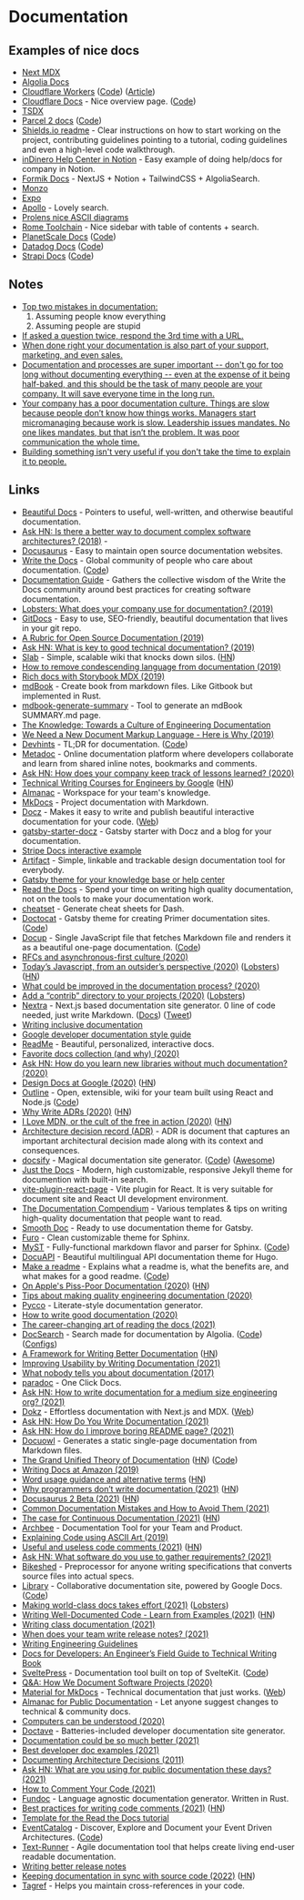 # Documentation

## Examples of nice docs

- [Next MDX](https://www.next-mdx.org/)
- [Algolia Docs](https://www.algolia.com/doc/)
- [Cloudflare Workers](https://developers.cloudflare.com/workers/) ([Code](https://github.com/cloudflare/workers-docs-engine)) ([Article](https://blog.cloudflare.com/new-and-improved-workers-docs/))
- [Cloudflare Docs](https://developers.cloudflare.com/docs/) - Nice overview page. ([Code](https://github.com/cloudflare/cloudflare-docs))
- [TSDX](https://tsdx.io)
- [Parcel 2 docs](https://v2.parceljs.org/) ([Code](https://github.com/parcel-bundler/website))
- [Shields.io readme](https://github.com/badges/shields) - Clear instructions on how to start working on the project, contributing guidelines pointing to a tutorial, coding guidelines and even a high-level code walkthrough.
- [inDinero Help Center in Notion](https://support.indinero.com/inDinero-Help-Center-465343520bbe4af19f3b0144b70a1192) - Easy example of doing help/docs for company in Notion.
- [Formik Docs](https://formik.org/blog/new-docs) - NextJS + Notion + TailwindCSS + AlgoliaSearch.
- [Monzo](https://docs.monzo.com/#introduction)
- [Expo](https://docs.expo.io/)
- [Apollo](https://www.apollographql.com/docs/) - Lovely search.
- [Prolens nice ASCII diagrams](https://twitter.com/kowainik/status/1316297938667220992)
- [Rome Toolchain](https://rome.tools/) - Nice sidebar with table of contents + search.
- [PlanetScale Docs](https://docs.planetscale.com/) ([Code](https://github.com/planetscale/docs))
- [Datadog Docs](https://docs.datadoghq.com/) ([Code](https://github.com/DataDog/documentation))
- [Strapi Docs](https://strapi.io/documentation/developer-docs/latest/getting-started/introduction.html) ([Code](https://github.com/strapi/documentation))

## Notes

- [Top two mistakes in documentation:](https://twitter.com/dan_abramov/status/1083472984252260352)
  1. Assuming people know everything
  2. Assuming people are stupid
- [If asked a question twice, respond the 3rd time with a URL.](https://ben.balter.com/2020/08/14/tools-of-the-trade/)
- [When done right your documentation is also part of your support, marketing, and even sales.](https://twitter.com/ianstormtaylor/status/1376601005597544448)
- [Documentation and processes are super important -- don't go for too long without documenting everything -- even at the expense of it being half-baked, and this should be the task of many people are your company. It will save everyone time in the long run.](https://twitter.com/dunkhippo33/status/1453604800180809741)
- [Your company has a poor documentation culture. Things are slow because people don’t know how things works. Managers start micromanaging because work is slow. Leadership issues mandates. No one likes mandates, but that isn’t the problem. It was poor communication the whole time.](https://twitter.com/bryanl/status/1458160056680189958)
- [Building something isn't very useful if you don't take the time to explain it to people.](https://twitter.com/armaniferrante/status/1473699131243773967)

## Links

- [Beautiful Docs](https://github.com/PharkMillups/beautiful-docs) - Pointers to useful, well-written, and otherwise beautiful documentation.
- [Ask HN: Is there a better way to document complex software architectures? (2018)](https://news.ycombinator.com/item?id=18508284) -
- [Docusaurus](https://github.com/facebook/docusaurus) - Easy to maintain open source documentation websites.
- [Write the Docs](https://www.writethedocs.org/) - Global community of people who care about documentation. ([Code](https://github.com/writethedocs/www))
- [Documentation Guide](https://www.writethedocs.org/guide/index.html) - Gathers the collective wisdom of the Write the Docs community around best practices for creating software documentation.
- [Lobsters: What does your company use for documentation? (2019)](https://lobste.rs/s/6jc9qj/what_does_your_company_use_for)
- [GitDocs](https://github.com/timberio/gitdocs) - Easy to use, SEO-friendly, beautiful documentation that lives in your git repo.
- [A Rubric for Open Source Documentation (2019)](https://naildrivin5.com/blog/2019/08/23/a-rubric-for-open-source-documentation.html)
- [Ask HN: What is key to good technical documentation? (2019)](https://news.ycombinator.com/item?id=20909783)
- [Slab](https://slab.com/) - Simple, scalable wiki that knocks down silos. ([HN](https://news.ycombinator.com/item?id=24824063))
- [How to remove condescending language from documentation (2019)](https://dev.to/meeshkan/how-to-remove-condescending-language-from-documentation-4a5p)
- [Rich docs with Storybook MDX (2019)](https://medium.com/storybookjs/rich-docs-with-storybook-mdx-61bc145ae7bc)
- [mdBook](https://github.com/rust-lang/mdBook) - Create book from markdown files. Like Gitbook but implemented in Rust.
- [mdbook-generate-summary](https://github.com/younata/mdbook-generate-summary) - Tool to generate an mdBook SUMMARY.md page.
- [The Knowledge: Towards a Culture of Engineering Documentation](https://www.usenix.org/node/197471)
- [We Need a New Document Markup Language - Here is Why (2019)](https://dev.to/practicalprogramming/we-need-a-new-document-markup-language---here-is-why-5d4c)
- [Devhints](https://devhints.io/) - TL;DR for documentation. ([Code](https://github.com/rstacruz/cheatsheets))
- [Metadoc](https://beta.metadoc.io/) - Online documentation platform where developers collaborate and learn from shared inline notes, bookmarks and comments.
- [Ask HN: How does your company keep track of lessons learned? (2020)](https://news.ycombinator.com/item?id=22297780)
- [Technical Writing Courses for Engineers by Google](https://developers.google.com/tech-writing) ([HN](https://news.ycombinator.com/item?id=22652241))
- [Almanac](https://almanac.io/) - Workspace for your team's knowledge.
- [MkDocs](https://github.com/mkdocs/mkdocs) - Project documentation with Markdown.
- [Docz](https://github.com/doczjs/docz) - Makes it easy to write and publish beautiful interactive documentation for your code. ([Web](https://www.docz.site/))
- [gatsby-starter-docz](https://github.com/doczjs/gatsby-starter-docz) - Gatsby starter with Docz and a blog for your documentation.
- [Stripe Docs interactive example](https://stripe.com/docs/payments/integration-builder)
- [Artifact](https://github.com/vitiral/artifact) - Simple, linkable and trackable design documentation tool for everybody.
- [Gatsby theme for your knowledge base or help center](https://github.com/mlent/gatsby-theme-help-center)
- [Read the Docs](https://readthedocs.com/) - Spend your time on writing high quality documentation, not on the tools to make your documentation work.
- [cheatset](https://github.com/Kapeli/cheatset) - Generate cheat sheets for Dash.
- [Doctocat](https://primer.style/doctocat/) - Gatsby theme for creating Primer documentation sites. ([Code](https://github.com/primer/doctocat))
- [Docup](https://docup.now.sh/) - Single JavaScript file that fetches Markdown file and renders it as a beautiful one-page documentation. ([Code](https://github.com/egoist/docup))
- [RFCs and asynchronous-first culture (2020)](https://notes.eatonphil.com/rfcs-and-asynchronous-first-culture.html)
- [Today’s Javascript, from an outsider’s perspective (2020)](http://lea.verou.me/2020/05/todays-javascript-from-an-outsiders-perspective/) ([Lobsters](https://lobste.rs/s/1qmlfh/today_s_javascript_from_outsider_s)) ([HN](https://news.ycombinator.com/item?id=23306382))
- [What could be improved in the documentation process? (2020)](https://lobste.rs/s/2f463g/what_could_be_improved_documentation)
- [Add a “contrib” directory to your projects (2020)](https://drewdevault.com/2020/06/06/Add-a-contrib-directory.html) ([Lobsters](https://lobste.rs/s/mqoacf/add_contrib_directory_your_projects))
- [Nextra](https://github.com/shuding/nextra) - Next.js based documentation site generator. 0 line of code needed, just write Markdown. ([Docs](https://nextra.vercel.app/)) ([Tweet](https://twitter.com/jaredpalmer/status/1408137147715031045))
- [Writing inclusive documentation](https://developers.google.com/style/inclusive-documentation)
- [Google developer documentation style guide](https://developers.google.com/style)
- [ReadMe](https://readme.com/) - Beautiful, personalized, interactive docs.
- [Favorite docs collection (and why) (2020)](https://twitter.com/dan_abramov/status/1280949739534630919)
- [Ask HN: How do you learn new libraries without much documentation? (2020)](https://news.ycombinator.com/item?id=23800590)
- [Design Docs at Google (2020)](https://www.industrialempathy.com/posts/design-docs-at-google/) ([HN](https://news.ycombinator.com/item?id=23915521))
- [Outline](https://www.getoutline.com/) - Open, extensible, wiki for your team built using React and Node.js ([Code](https://github.com/outline/outline))
- [Why Write ADRs (2020)](https://github.blog/2020-08-13-why-write-adrs/) ([HN](https://news.ycombinator.com/item?id=24146594))
- [I Love MDN, or the cult of the free in action (2020)](https://www.quirksmode.org/blog/archives/2020/08/i_love_mdn_or_t.html) ([HN](https://news.ycombinator.com/item?id=24159244))
- [Architecture decision record (ADR)](https://github.com/joelparkerhenderson/architecture_decision_record) - ADR is document that captures an important architectural decision made along with its context and consequences.
- [docsify](https://docsify.js.org/#/) - Magical documentation site generator. ([Code](https://github.com/docsifyjs/docsify/)) ([Awesome](https://github.com/docsifyjs/awesome-docsify))
- [Just the Docs](https://github.com/pmarsceill/just-the-docs) - Modern, high customizable, responsive Jekyll theme for documention with built-in search.
- [vite-plugin-react-page](https://github.com/vitejs/vite-plugin-react-pages) - Vite plugin for React. It is very suitable for document site and React UI development environment.
- [The Documentation Compendium](https://github.com/kylelobo/The-Documentation-Compendium) - Various templates & tips on writing high-quality documentation that people want to read.
- [Smooth Doc](https://github.com/gregberge/smooth-doc) - Ready to use documentation theme for Gatsby.
- [Furo](https://github.com/pradyunsg/furo) - Clean customizable theme for Sphinx.
- [MyST](https://myst-parser.readthedocs.io/en/latest/) - Fully-functional markdown flavor and parser for Sphinx. ([Code](https://github.com/executablebooks/MyST-Parser))
- [DocuAPI](https://github.com/bep/docuapi) - Beautiful multilingual API documentation theme for Hugo.
- [Make a readme](https://www.makeareadme.com/) - Explains what a readme is, what the benefits are, and what makes for a good readme. ([Code](https://github.com/dguo/make-a-readme))
- [On Apple's Piss-Poor Documentation (2020)](https://www.caseyliss.com/2020/11/10/on-apples-pisspoor-documentation) ([HN](https://news.ycombinator.com/item?id=25046691))
- [Tips about making quality engineering documentation (2020)](https://twitter.com/levwalkin/status/1327440814604124160)
- [Pycco](https://github.com/pycco-docs/pycco) - Literate-style documentation generator.
- [How to write good documentation (2020)](https://victoria.dev/blog/how-to-write-good-documentation/)
- [The career-changing art of reading the docs (2021)](https://acloudguru.com/blog/engineering/the-career-changing-art-of-reading-the-docs)
- [DocSearch](https://docsearch.algolia.com/) - Search made for documentation by Algolia. ([Code](https://github.com/algolia/docsearch)) ([Configs](https://github.com/algolia/docsearch-configs))
- [A Framework for Writing Better Documentation](https://documentation.divio.com/) ([HN](https://news.ycombinator.com/item?id=26002656))
- [Improving Usability by Writing Documentation (2021)](https://wbond.net/thoughts/improving_usability_by_writing_documentation)
- [What nobody tells you about documentation (2017)](https://www.youtube.com/watch?v=t4vKPhjcMZg)
- [paradoc](https://github.com/jordwalke/paradoc) - One Click Docs.
- [Ask HN: How to write documentation for a medium size engineering org? (2021)](https://news.ycombinator.com/item?id=26334164)
- [Dokz](https://github.com/remorses/dokz) - Effortless documentation with Next.js and MDX. ([Web](https://dokz.site/))
- [Ask HN: How Do You Write Documentation (2021)](https://news.ycombinator.com/item?id=26446692)
- [Ask HN: How do I improve boring README page? (2021)](https://news.ycombinator.com/item?id=26537805)
- [Docuowl](https://github.com/docuowl/docuowl) - Generates a static single-page documentation from Markdown files.
- [The Grand Unified Theory of Documentation](https://diataxis.fr/) ([HN](https://news.ycombinator.com/item?id=26824743)) ([Code](https://github.com/evildmp/diataxis-documentation-framework))
- [Writing Docs at Amazon (2019)](https://blog.usejournal.com/writing-docs-at-amazon-e025808616bd)
- [Word usage guidance and alternative terms](https://developers.google.com/style/word-list) ([HN](https://news.ycombinator.com/item?id=26860227))
- [Why programmers don’t write documentation (2021)](https://kislayverma.com/programming/why-programmers-dont-write-documentation/) ([HN](https://news.ycombinator.com/item?id=27007105))
- [Docusaurus 2 Beta (2021)](https://docusaurus.io/blog/2021/05/12/announcing-docusaurus-two-beta) ([HN](https://news.ycombinator.com/item?id=27132485))
- [Common Documentation Mistakes and How to Avoid Them (2021)](https://glebbahmutov.com/blog/common-documentation-mistakes-and-how-to-avoid-them/)
- [The case for Continuous Documentation (2021)](https://www.virtuallifestyle.nl/2021/04/the-case-for-continuous-documentation/) ([HN](https://news.ycombinator.com/item?id=27411574))
- [Archbee](https://www.archbee.io/) - Documentation Tool for your Team and Product.
- [Explaining Code using ASCII Art (2019)](https://blog.regehr.org/archives/1653)
- [Useful and useless code comments (2021)](https://blog.jim-nielsen.com/2021/useful-and-usless-code-comments/) ([HN](https://news.ycombinator.com/item?id=27542319))
- [Ask HN: What software do you use to gather requirements? (2021)](https://news.ycombinator.com/item?id=27615562)
- [Bikeshed](https://github.com/tabatkins/bikeshed) - Preprocessor for anyone writing specifications that converts source files into actual specs.
- [Library](https://nyt-library-demo.herokuapp.com/) - Collaborative documentation site, powered by Google Docs. ([Code](https://github.com/nytimes/library))
- [Making world-class docs takes effort (2021)](https://daniel.haxx.se/blog/2021/09/04/making-world-class-docs-takes-effort/) ([Lobsters](https://lobste.rs/s/wt6orw/making_world_class_docs_takes_effort))
- [Writing Well-Documented Code - Learn from Examples (2021)](https://codecatalog.org/2021/09/04/well-documented-code.html) ([HN](https://news.ycombinator.com/item?id=28416269))
- [Writing class documentation (2021)](https://rant.gulbrandsen.priv.no/udoc/writing-class-documetation)
- [When does your team write release notes? (2021)](https://twitter.com/housecor/status/1442457214627631104)
- [Writing Engineering Guidelines](https://dgryski.medium.com/writing-engineering-guidelines-24fdda53a3f0)
- [Docs for Developers: An Engineer’s Field Guide to Technical Writing Book](https://docsfordevelopers.com/)
- [SveltePress](https://sveltepress.geopjr.dev/) - Documentation tool built on top of SvelteKit. ([Code](https://github.com/GeopJr/SveltePress))
- [Q&A: How We Document Software Projects (2020)](https://embeddedartistry.com/blog/2020/06/08/qa-how-we-document-software-projects/)
- [Material for MkDocs](https://github.com/squidfunk/mkdocs-material) - Technical documentation that just works. ([Web](https://squidfunk.github.io/mkdocs-material/))
- [Almanac for Public Documentation](https://get.almanac.io/for/public-documentation) - Let anyone suggest changes to technical & community docs.
- [Computers can be understood (2020)](https://blog.nelhage.com/post/computers-can-be-understood/)
- [Doctave](https://github.com/Doctave/doctave) - Batteries-included developer documentation site generator.
- [Documentation could be so much better (2021)](https://buttondown.email/hillelwayne/archive/documentation-could-be-so-much-better/)
- [Best developer doc examples (2021)](https://twitter.com/alexellisuk/status/1458776636040560648)
- [Documenting Architecture Decisions (2011)](https://cognitect.com/blog/2011/11/15/documenting-architecture-decisions)
- [Ask HN: What are you using for public documentation these days? (2021)](https://news.ycombinator.com/item?id=29264374)
- [How to Comment Your Code (2021)](https://matt-rickard.com/how-to-comment-your-code/)
- [Fundoc](https://github.com/CSSSR/fundoc) - Language agnostic documentation generator. Written in Rust.
- [Best practices for writing code comments (2021)](https://stackoverflow.blog/2021/12/23/best-practices-for-writing-code-comments/) ([HN](https://news.ycombinator.com/item?id=29671450))
- [Template for the Read the Docs tutorial](https://github.com/readthedocs/tutorial-template)
- [EventCatalog](https://eventcatalog.dev/) - Discover, Explore and Document your Event Driven Architectures. ([Code](https://github.com/boyney123/eventcatalog))
- [Text-Runner](https://github.com/kevgo/text-runner) - Agile documentation tool that helps create living end-user readable documentation.
- [Writing better release notes](https://simonwillison.net/2022/Jan/31/release-notes/)
- [Keeping documentation in sync with source code (2022)](https://cerbos.dev/blog/keeping-documentation-in-sync-with-source-code) ([HN](https://news.ycombinator.com/item?id=30161756))
- [Tagref](https://github.com/stepchowfun/tagref) - Helps you maintain cross-references in your code.
